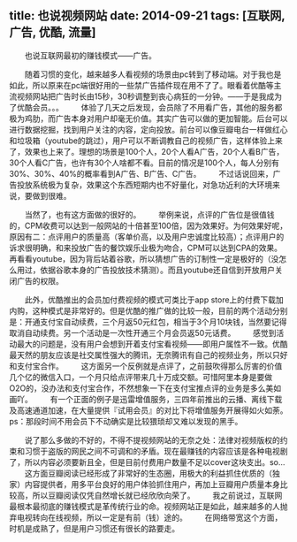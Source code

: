 title: 也说视频网站
date: 2014-09-21
tags: [互联网, 广告, 优酷, 流量]
---
　　也说互联网最初的赚钱模式——广告。

　　随着习惯的变化，越来越多人看视频的场景由pc转到了移动端。对于我也是如此，所以原来在pc端很好用的一些禁广告插件现在用不了了。眼看着优酷等主流视频网站把广告时长由15秒，30秒调整到丧心病狂的一分钟。——于是我成为了优酷会员。。。
　　体验了几天之后发现，会员除了不用看广告，其他的服务都极为鸡肋，而广告本身对用户却毫无价值。其实广告可以做的更加智能。后台可以进行数据挖掘，找到用户关注的内容，定向投放。前台可以像豆瓣电台一样做红心和垃圾箱（youtube的跳过），用户可以不断调教自己的视频广告，这样体验上来了，效果也上来了。理想的场景是100个人，20个人看A广告，20个人看B广告，30个人看C广告，也许有30个人啥都不看。目前的情况是100个人，每人分别有30%、30%、40%的概率看到A广告、B广告、C广告。
　　不过话说回来，广告投放系统极为复杂，效果这个东西短期内也不好量化，对急功近利的大环境来说，要做到很难。

　　当然了，也有这方面做的很好的。
　　举例来说，点评的广告位是很值钱的，CPM收费可以达到一般网站的十倍甚至100倍，因为效果好。为何效果好呢，原因有二：点评用户的质量高（客单价高，以及用户忠诚度比较高）；点评用户的诉求很明确，和来投放广告的餐饮娱乐业极为吻合，CPM可以达到CPA的效果。再看看youtube，因为背后站着谷歌，所以猜想广告的订制性一定是极好的（没怎么用过，依据谷歌本身的广告投放技术猜测）。而且youtube还自信到开放用户关闭广告的权限。

　　此外，优酷推出的会员加付费视频的模式可类比于app store上的付费下载加内购，这种模式是非常好的。但是优酷的推广做的比较一般，目前的两个活动分别是：开通支付宝自动续费，三个月返50元红包，相当于3个月10块钱，当然要记得取消自动续费。另一个活动是一次性开通三个月会员返50元话费。
　　感觉到活动最大的问题是，没有用户会想到开着支付宝看视频——即用户属性不一致。优酷最天然的朋友应该是社交属性强大的腾讯，无奈腾讯有自己的视频业务，所以只好和支付宝合作。
　　这方面另一个反例就是点评了，之前鼓吹得那么厉害的价值几个亿的微信入口，一个月只给点评带来几十万成交额。可惜阿里本身是要做O2O的，没办法和支付宝合作，不然想象一下在支付宝推点评的业务是多么美如画吖。
　　有一个正面的例子是迅雷增值服务，三四年前推出的云播、离线下载及高速通道加速，在大量提供『试用会员』的对比下将增值服务开展得如火如荼。ps：那段时间不用会员下不动确实是比较猥琐却又难以发现的黑手。

　　说了那么多做的不好的，不得不提视频网站的无奈之处：法律对视频版权的约束和习惯于盗版的网民之间不可调和的矛盾。现在最赚钱的内容应该是各种电视剧了，所以内容必须要新且全，但是目前付费用户数量不足以cover这块支出。so…
　　这方面豆瓣阅读已经形成了非常好的生态圈，用极大的利益抓住优质的（独家）内容提供者，用多平台良好的用户体验抓住用户，再加上豆瓣用户质量本身比较高，所以豆瓣阅读仅凭自然增长就已经欣欣向荣了。
　　我之前说过，互联网最根本最彻底的赚钱模式是革传统行业的命。视频网站正是如此，越来越多的人抛弃电视转向在线视频，所以一定是有前（钱）途的。
　　在网络带宽这个方面，时机是成熟了，但是用户习惯还有很长的路要走。